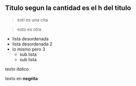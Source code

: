 ## Titulo segun la cantidad es el h del titulo

> esti es una cita

> esto es otra

- lista desordenada
- lista desordenada 2
- lo mismo pero 3
    - sub lista
    - sub lista

texto *italico*

texto en **negrita**


